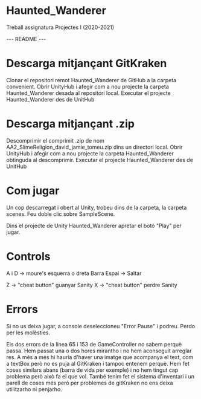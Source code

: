 # Haunted_Wanderer
Treball assignatura Projectes I (2020-2021)



--- README ---


Descarga mitjançant GitKraken
=============================
Clonar el repositori remot Haunted_Wanderer de GitHub a la carpeta convenient.
Obrir UnityHub i afegir com a nou projecte la carpeta Haunted_Wanderer desada al repositori local.
Executar el projecte Haunted_Wanderer des de UnitHub

Descarga mitjançant .zip
========================
Descomprimir el comprimit .zip de nom AA2_SlimeReligion_david_jamie_tomeu.zip dins 
un directori local. 
Obrir UnityHub i afegir com a nou projecte la carpeta Haunted_Wanderer obtinguda al descomprimir.
Executar el projecte Haunted_Wanderer des de UnitHub


Com jugar
=========
Un cop descarregat i obert al Unity, trobeu dins de la carpeta, la carpeta scenes. Feu doble clic sobre SampleScene.

Dins el projecte de Unity Haunted_Wanderer apretar el botó "Play" per jugar.

Controls
========

A i D -> moure's esquerra o dreta
Barra Espai -> Saltar

Z -> "cheat button" guanyar Sanity
X -> "cheat button" perdre Sanity

Errors
=========
Si no us deixa jugar, a console deseleccioneu "Error Pause" i podreu. Perdo per les molèsties.

Els dos errors de la línea 65 i 153 de GameController no sabem perquè passa. Hem passat una o dos hores mirantho i no hem aconseguit arreglar res.
A més a més hi hauria d'haver una imatge que acompanya el text, com a textBox però no es puja al GitKraken i tampoc entenem perquè. Hem fet coses similars
abans (barra de vida per exemple) i no hem tingut cap problema però això fa el que vol. També tenim fet el sistema d'inventari i un parell de coses més
però per problemes de gitKraken no ens deixa utilitzarho ni penjarho.

